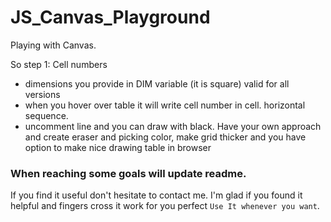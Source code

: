 # JS_Canvas_Playground

Playing with Canvas. 

So step 1: Cell numbers 
  -  dimensions you provide in DIM variable (it is square) valid for all versions
  - when you hover over table it will write cell number in cell. horizontal sequence.
  - uncomment line and you can draw with black. Have your own approach and create eraser and picking color, make grid thicker and you have option to make nice drawing table in browser

### When reaching some goals will update readme.

If you find it useful don't hesitate to contact me. I'm glad if you found it helpful and fingers cross it work for you perfect `Use It whenever you want`.